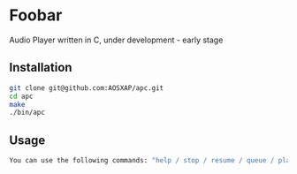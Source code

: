 # Foobar

Audio Player written in C, under development - early stage

## Installation

```bash
git clone git@github.com:AOSXAP/apc.git
cd apc
make
./bin/apc
```

## Usage

```bash
You can use the following commands: "help / stop / resume / queue / play <song> / time ... \n"
```